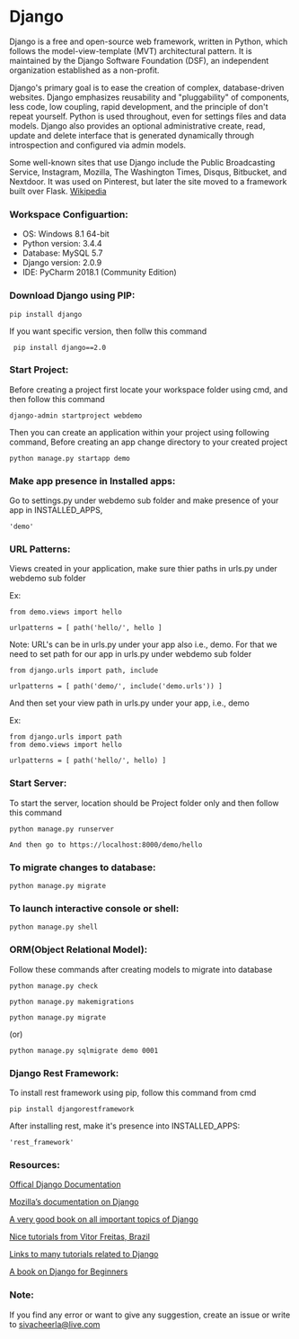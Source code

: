 # Django
Django is a free and open-source web framework, written in Python, which follows the model-view-template (MVT) architectural pattern. It is maintained by the Django Software Foundation (DSF), an independent organization established as a non-profit.

Django's primary goal is to ease the creation of complex, database-driven websites. Django emphasizes reusability and "pluggability" of components, less code, low coupling, rapid development, and the principle of don't repeat yourself. Python is used throughout, even for settings files and data models. Django also provides an optional administrative create, read, update and delete interface that is generated dynamically through introspection and configured via admin models.

Some well-known sites that use Django include the Public Broadcasting Service, Instagram, Mozilla, The Washington Times, Disqus, Bitbucket, and Nextdoor. It was used on Pinterest, but later the site moved to a framework built over Flask. [Wikipedia](https://en.wikipedia.org/wiki/Django_(web_framework))

### Workspace Configuartion:
* OS: Windows 8.1 64-bit
* Python version: 3.4.4
* Database: MySQL 5.7
* Django version: 2.0.9
* IDE: PyCharm 2018.1 (Community Edition)

### Download Django using PIP:
```
pip install django
```
If you want specific version, then follw this command
```
 pip install django==2.0
```

### Start Project:
Before creating a project first locate your workspace folder using cmd, and then follow this command
```
django-admin startproject webdemo
```
Then you can create an application within your project using following command, Before creating an app change directory to your created project
```
python manage.py startapp demo
```

### Make app presence in Installed apps:
Go to settings.py under webdemo sub folder and make presence of your app in INSTALLED_APPS,
```
'demo'
```

### URL Patterns:
Views created in your application, make sure thier paths in urls.py under webdemo sub folder

Ex:
```
from demo.views import hello

urlpatterns = [ path('hello/', hello ]
```

Note: URL's can be in urls.py under your app also i.e., demo. For that we need to set path for our app in urls.py under webdemo sub folder
```
from django.urls import path, include

urlpatterns = [ path('demo/', include('demo.urls')) ]
```

And then set your view path in urls.py under your app, i.e., demo

Ex:
```
from django.urls import path
from demo.views import hello

urlpatterns = [ path('hello/', hello) ]
```

### Start Server:
To start the server, location should be Project folder only and then follow this command
```
python manage.py runserver
```

```
And then go to https://localhost:8000/demo/hello
```

### To migrate changes to database:
```
python manage.py migrate
```

### To launch interactive console or shell:
```
python manage.py shell
```

### ORM(Object Relational Model):
Follow these commands after creating models to migrate into database

```
python manage.py check
```

```
python manage.py makemigrations
```

```
python manage.py migrate
```
(or)
```
python manage.py sqlmigrate demo 0001
```

### Django Rest Framework:
To install rest framework using pip, follow this command from cmd
```
pip install djangorestframework
```

After installing rest, make it's presence into INSTALLED_APPS:
```
'rest_framework'
```

### Resources:
[Offical Django Documentation](https://docs.djangoproject.com/en/2.0/)

[Mozilla’s documentation on Django](https://developer.mozilla.org/en-US/docs/Learn/Serverside/Django)

[A very good book on all important topics of Django](https://djangobook.com/the-django-book)

[Nice tutorials from Vitor Freitas, Brazil](https://simpleisbetterthancomplex.com)

[Links to many tutorials related to Django](https://www.fullstackpython.com/django.html)

[A book on Django for Beginners](https://djangoforbeginners.com)

### Note:
If you find any error or want to give any suggestion, create an issue or write to sivacheerla@live.com